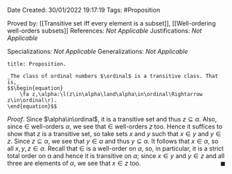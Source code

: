 <div class="topSpace"></div>

Date Created: 30/01/2022 19:17:19
Tags: #Proposition

Proved by: [[Transitive set iff every element is a subset]], [[Well-ordering well-orders subsets]]
References: _Not Applicable_
Justifications: _Not Applicable_

Specializations: _Not Applicable_
Generalizations: _Not Applicable_

``` ad-Proposition
title: Proposition.

_The class of ordinal numbers $\ordinal$ is a transitive class. That is,_
$$\begin{equation}
    \fa z,\alpha:\l(z\in\alpha\land\alpha\in\ordinal\Rightarrow z\in\ordinal\r).
\end{equation}$$

```

_Proof_. Since $\alpha\in\ordinal$, it is a transitive set and thus $z\subseteq\alpha$. Also, since $\in$ well-orders $\alpha$, we see that $\in$ well-orders $z$ too. Hence it suffices to show that $z$ is a transitive set, so take sets $x$ and $y$ such that $x\in y$ and $y\in z$. Since $z\subseteq\alpha$, we see that $y\in\alpha$ and thus $y\subseteq\alpha$. It follows that $x\in\alpha$, so all $x,y,z\in\alpha$. Recall that $\in$ is a well-order on $\alpha$, so, in particular, it is a strict total order on $\alpha$ and hence it is transitive on $\alpha$; since $x\in y$ and $y\in z$ and all three are elements of $\alpha$, we see that $x\in z$ too.<span style="float:right;">$\blacksquare$</span>
